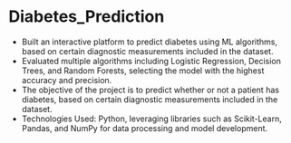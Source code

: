# Diabetes_Prediction
- Built an interactive platform to predict diabetes using ML algorithms, based on certain diagnostic measurements included in the dataset.
- Evaluated multiple algorithms including Logistic Regression, Decision Trees, and Random Forests, selecting the model with the highest accuracy and precision.
- The objective of the project is to predict whether or not a patient has diabetes, based on certain diagnostic measurements included in the dataset.  
- Technologies Used: Python, leveraging libraries such as Scikit-Learn, Pandas, and NumPy for data processing and model development.
